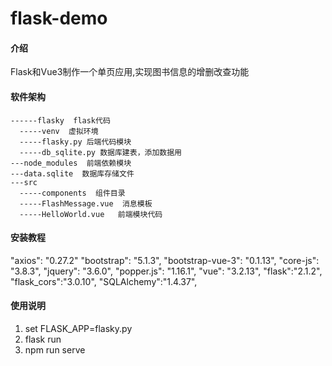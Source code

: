 # flask-demo

#### 介绍
Flask和Vue3制作一个单页应用,实现图书信息的增删改查功能

#### 软件架构
    ------flasky  flask代码
      -----venv  虚拟环境
      -----flasky.py 后端代码模块
      -----db_sqlite.py 数据库建表，添加数据用
    ---node_modules  前端依赖模块
    ---data.sqlite  数据库存储文件
    ---src
      -----components  组件目录
      -----FlashMessage.vue  消息模板
      -----HelloWorld.vue   前端模块代码


#### 安装教程

"axios": "0.27.2"
"bootstrap": "5.1.3",
"bootstrap-vue-3": "0.1.13",
"core-js": "3.8.3",
"jquery": "3.6.0",
"popper.js": "1.16.1",
"vue": "3.2.13",
"flask":"2.1.2",
"flask_cors":"3.0.10",
"SQLAlchemy":"1.4.37",

#### 使用说明

1.  set FLASK_APP=flasky.py
2.  flask run
3.  npm run serve

